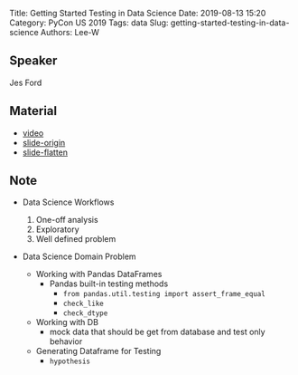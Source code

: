 Title: Getting Started Testing in Data Science
Date: 2019-08-13 15:20
Category: PyCon US 2019
Tags: data
Slug: getting-started-testing-in-data-science
Authors: Lee-W

## Speaker
Jes Ford

## Material
* [video](https://www.youtube.com/watch?v=0ysyWk-ox-8)
* [slide-origin](https://github.com/jesford/testing-in-data-science/blob/master/intro-to-testing-presentation.ipynb)
* [slide-flatten](https://speakerdeck.com/pycon2019/jes-ford-getting-started-testing-in-data-science)

## Note
* Data Science Workflows
    1. One-off analysis
    2. Exploratory
    3. Well defined problem

* Data Science Domain Problem
    * Working with Pandas DataFrames
        * Pandas built-in testing methods
            * `from pandas.util.testing import assert_frame_equal`
            * `check_like`
            * `check_dtype`
    * Working with DB
        * mock data that should be get from database and test only behavior
    * Generating Dataframe for Testing
        * `hypothesis`
